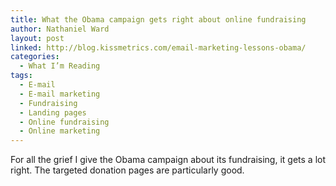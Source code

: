 ```yaml
---
title: What the Obama campaign gets right about online fundraising
author: Nathaniel Ward
layout: post
linked: http://blog.kissmetrics.com/email-marketing-lessons-obama/
categories:
  - What I’m Reading
tags:
  - E-mail
  - E-mail marketing
  - Fundraising
  - Landing pages
  - Online fundraising
  - Online marketing
---
```

For all the grief I give the Obama campaign about its fundraising, it gets a lot right. The targeted donation pages are particularly good.